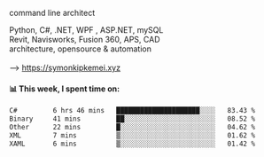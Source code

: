command line architect

Python, C#, .NET, WPF , ASP.NET, mySQL <br>
Revit, Navisworks, Fusion 360, APS, CAD <br>
architecture, opensource & automation<br>
<br>
--> https://symonkipkemei.xyz

#### 📊 This week, I spent time on:
<!--START_SECTION:waka-->

```txt
C#         6 hrs 46 mins   █████████████████████░░░░   83.43 %
Binary     41 mins         ██░░░░░░░░░░░░░░░░░░░░░░░   08.52 %
Other      22 mins         █░░░░░░░░░░░░░░░░░░░░░░░░   04.62 %
XML        7 mins          ▒░░░░░░░░░░░░░░░░░░░░░░░░   01.62 %
XAML       6 mins          ▒░░░░░░░░░░░░░░░░░░░░░░░░   01.42 %
```

<!--END_SECTION:waka-->

